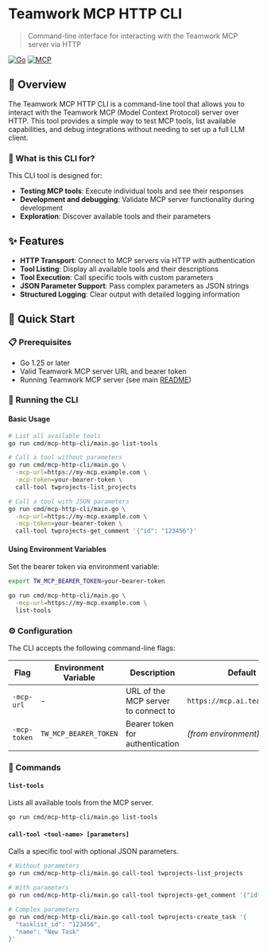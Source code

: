 # Teamwork MCP HTTP CLI

> Command-line interface for interacting with the Teamwork MCP server via HTTP

[![Go](https://img.shields.io/badge/Go-1.25.1-blue.svg)](https://golang.org/)
[![MCP](https://img.shields.io/badge/MCP-Compatible-green.svg)](https://modelcontextprotocol.io/)

## 📖 Overview

The Teamwork MCP HTTP CLI is a command-line tool that allows you to interact
with the Teamwork MCP (Model Context Protocol) server over HTTP. This tool
provides a simple way to test MCP tools, list available capabilities, and debug
integrations without needing to set up a full LLM client.

### 🤖 What is this CLI for?

This CLI tool is designed for:
- **Testing MCP tools**: Execute individual tools and see their responses
- **Development and debugging**: Validate MCP server functionality during development
- **Exploration**: Discover available tools and their parameters

## ✨ Features

- **HTTP Transport**: Connect to MCP servers via HTTP with authentication
- **Tool Listing**: Display all available tools and their descriptions
- **Tool Execution**: Call specific tools with custom parameters
- **JSON Parameter Support**: Pass complex parameters as JSON strings
- **Structured Logging**: Clear output with detailed logging information

## 🚀 Quick Start

### 📋 Prerequisites

- Go 1.25 or later
- Valid Teamwork MCP server URL and bearer token
- Running Teamwork MCP server (see main [README](../mcp/README.md))

### 🏃 Running the CLI

#### Basic Usage

```bash
# List all available tools
go run cmd/mcp-http-cli/main.go list-tools

# Call a tool without parameters
go run cmd/mcp-http-cli/main.go \
  -mcp-url=https://my-mcp.example.com \
  -mcp-token=your-bearer-token \
  call-tool twprojects-list_projects

# Call a tool with JSON parameters
go run cmd/mcp-http-cli/main.go \
  -mcp-url=https://my-mcp.example.com \
  -mcp-token=your-bearer-token \
  call-tool twprojects-get_comment '{"id": "123456"}'
```

#### Using Environment Variables

Set the bearer token via environment variable:

```bash
export TW_MCP_BEARER_TOKEN=your-bearer-token

go run cmd/mcp-http-cli/main.go \
  -mcp-url=https://my-mcp.example.com \
  list-tools
```

### ⚙️ Configuration

The CLI accepts the following command-line flags:

| Flag | Environment Variable | Description | Default |
|------|---------------------|-------------|---------|
| `-mcp-url` | - | URL of the MCP server to connect to | `https://mcp.ai.teamwork.com` |
| `-mcp-token` | `TW_MCP_BEARER_TOKEN` | Bearer token for authentication | _(from environment)_ |

### 📝 Commands

#### `list-tools`

Lists all available tools from the MCP server.

```bash
go run cmd/mcp-http-cli/main.go list-tools
```

#### `call-tool <tool-name> [parameters]`

Calls a specific tool with optional JSON parameters.

```bash
# Without parameters
go run cmd/mcp-http-cli/main.go call-tool twprojects-list_projects

# With parameters
go run cmd/mcp-http-cli/main.go call-tool twprojects-get_comment '{"id": "123456"}'

# Complex parameters
go run cmd/mcp-http-cli/main.go call-tool twprojects-create_task '{
  "tasklist_id": "123456",
  "name": "New Task"
}'
```
